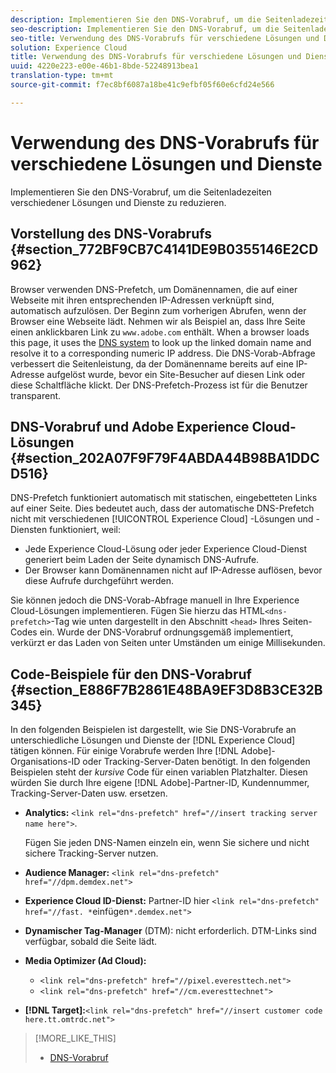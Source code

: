 ```yaml
---
description: Implementieren Sie den DNS-Vorabruf, um die Seitenladezeiten verschiedener Lösungen und Dienste zu reduzieren.
seo-description: Implementieren Sie den DNS-Vorabruf, um die Seitenladezeiten verschiedener Lösungen und Dienste zu reduzieren.
seo-title: Verwendung des DNS-Vorabrufs für verschiedene Lösungen und Dienste
solution: Experience Cloud
title: Verwendung des DNS-Vorabrufs für verschiedene Lösungen und Dienste
uuid: 4220e223-e00e-46b1-8bde-52248913bea1
translation-type: tm+mt
source-git-commit: f7ec8bf6087a18be41c9efbf05f60e6cfd24e566

---
```



# Verwendung des DNS-Vorabrufs für verschiedene Lösungen und Dienste

Implementieren Sie den DNS-Vorabruf, um die Seitenladezeiten verschiedener Lösungen und Dienste zu reduzieren.

## Vorstellung des DNS-Vorabrufs {#section_772BF9CB7C4141DE9B0355146E2CD962}

Browser verwenden DNS-Prefetch, um Domänennamen, die auf einer Webseite mit ihren entsprechenden IP-Adressen verknüpft sind, automatisch aufzulösen. Der Beginn zum vorherigen Abrufen, wenn der Browser eine Webseite lädt. Nehmen wir als Beispiel an, dass Ihre Seite einen anklickbaren Link zu `www.adobe.com` enthält. When a browser loads this page, it uses the [DNS system](https://www.networksolutions.com/support/what-is-a-domain-name-server-dns-and-how-does-it-work/) to look up the linked domain name and resolve it to a corresponding numeric IP address. Die DNS-Vorab-Abfrage verbessert die Seitenleistung, da der Domänenname bereits auf eine IP-Adresse aufgelöst wurde, bevor ein Site-Besucher auf diesen Link oder diese Schaltfläche klickt. Der DNS-Prefetch-Prozess ist für die Benutzer transparent.

## DNS-Vorabruf und Adobe Experience Cloud-Lösungen {#section_202A07F9F79F4ABDA44B98BA1DDCD516}

DNS-Prefetch funktioniert automatisch mit statischen, eingebetteten Links auf einer Seite. Dies bedeutet auch, dass der automatische DNS-Prefetch nicht mit verschiedenen [!UICONTROL Experience Cloud] -Lösungen und -Diensten funktioniert, weil:

* Jede Experience Cloud-Lösung oder jeder Experience Cloud-Dienst generiert beim Laden der Seite dynamisch DNS-Aufrufe.
* Der Browser kann Domänennamen nicht auf IP-Adresse auflösen, bevor diese Aufrufe durchgeführt werden.

Sie können jedoch die DNS-Vorab-Abfrage manuell in Ihre Experience Cloud-Lösungen implementieren. Fügen Sie hierzu das HTML`<dns-prefetch>`-Tag wie unten dargestellt in den Abschnitt `<head>` Ihres Seiten-Codes ein. Wurde der DNS-Vorabruf ordnungsgemäß implementiert, verkürzt er das Laden von Seiten unter Umständen um einige Millisekunden.

## Code-Beispiele für den DNS-Vorabruf {#section_E886F7B2861E48BA9EF3D8B3CE32B345}

In den folgenden Beispielen ist dargestellt, wie Sie DNS-Vorabrufe an unterschiedliche Lösungen und Dienste der [!DNL Experience Cloud] tätigen können. Für einige Vorabrufe werden Ihre [!DNL Adobe]-Organisations-ID oder Tracking-Server-Daten benötigt. In den folgenden Beispielen steht der *kursive* Code für einen variablen Platzhalter. Diesen würden Sie durch Ihre eigene [!DNL Adobe]-Partner-ID, Kundennummer, Tracking-Server-Daten usw. ersetzen.

* **Analytics:** `<link rel="dns-prefetch" href="//insert tracking server name here">`.

   Fügen Sie jeden DNS-Namen einzeln ein, wenn Sie sichere und nicht sichere Tracking-Server nutzen.

* **Audience Manager:** `<link rel="dns-prefetch" href="//dpm.demdex.net">`

* **Experience Cloud ID-Dienst:** Partner-ID hier `<link rel="dns-prefetch" href="//fast. *`einfügen`*.demdex.net">`

* **Dynamischer Tag-Manager** (DTM): nicht erforderlich. DTM-Links sind verfügbar, sobald die Seite lädt.

* **Media Optimizer (Ad Cloud):**

   * `<link rel="dns-prefetch" href="//pixel.everesttech.net">`
   * `<link rel="dns-prefetch" href="//cm.everesttechnet">`


* **[!DNL Target]:**`<link rel="dns-prefetch" href="//insert customer code here.tt.omtrdc.net">`

>[!MORE_LIKE_THIS]
>
>* [DNS-Vorabruf](https://www.chromium.org/developers/design-documents/dns-prefetching)

